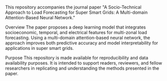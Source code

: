 This repository accompanies the journal paper "A Socio-Technical Approach to Load Forecasting for Super Smart Grids: A Multi-domain Attention-Based Neural Network."

Overview
The paper proposes a deep learning model that integrates socioeconomic, temporal, and electrical features for multi-zonal load forecasting. Using a multi-domain attention-based neural network, the approach improves both predictive accuracy and model interpretability for applications in super smart grids.

Purpose
This repository is made available for reproducibility and data availability purposes. It is intended to support readers, reviewers, and fellow researchers in replicating and understanding the methods presented in the paper.
